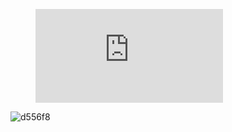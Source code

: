 <figure><embed src="https://wakatime.com/share/@adedaa9e-0289-4145-ac9b-3ca20a1077a1/adadc99b-c67a-43e9-a0a5-bea445047329.svg"></embed></figure>

![d556f8](https://github-readme-stats.vercel.app/api?username=d556f8&show_icons=true&theme=radical)

<!--
**d556f8/d556f8** is a ✨ _special_ ✨ repository because its `README.md` (this file) appears on your GitHub profile.

Here are some ideas to get you started:

- 🔭 I’m currently working on ...
- 🌱 I’m currently learning ...
- 👯 I’m looking to collaborate on ...
- 🤔 I’m looking for help with ...
- 💬 Ask me about ...
- 📫 How to reach me: ...
- 😄 Pronouns: ...
- ⚡ Fun fact: ...
-->

